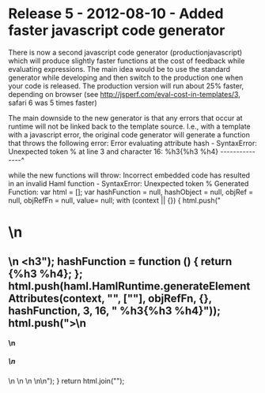 # Release 5 - 2012-08-10 - Added faster javascript code generator

There is now a second javascript code generator (productionjavascript) which will produce slightly faster functions
at the cost of feedback while evaluating expressions. The main idea would be to use the standard generator while developing
and then switch to the production one when your code is released. The production version will run about 25% faster, depending
on browser (see http://jsperf.com/eval-cost-in-templates/3, safari 6 was 5 times faster)

The main downside to the new generator is that any errors that occur at runtime will not be linked back to the template source.
I.e., with a template with a javascript error, the original code generator will generate a function that throws the following
error:
    Error evaluating attribute hash - SyntaxError: Unexpected token % at line 3 and character 16:
        %h3{%h3 %h4}
    ---------------^

while the new functions will throw:
    Incorrect embedded code has resulted in an invalid Haml function - SyntaxError: Unexpected token %
    Generated Function:
      var html = [];
      var hashFunction = null, hashObject = null, objRef = null, objRefFn = null, value= null;
      with (context || {}) {
        html.push("<h1>\n  <h2>\n    <h3");
        hashFunction = function () { return {%h3 %h4}; };
        html.push(haml.HamlRuntime.generateElementAttributes(context, "", [""], objRefFn, {}, hashFunction, 3, 16, "    %h3{%h3 %h4}"));
        html.push(">\n      <h4>\n        <h5>\n        </h5>\n      </h4>\n    </h3>\n  </h2>\n</h1>\n");
      }
      return html.join("");
